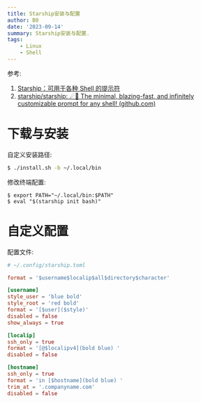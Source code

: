 ```yaml
---
title: Starship安装与配置
author: B0
date: '2023-09-14'
summary: Starship安装与配置.
tags:
    - Linux
    - Shell
---
```


参考:
1. [Starship：可用于各种 Shell 的提示符](https://starship.rs/zh-CN/)
2. [starship/starship: ☄🌌️ The minimal, blazing-fast, and infinitely customizable prompt for any shell! (github.com)](https://github.com/starship/starship)

# 下载与安装

自定义安装路径:
``` bash
$ ./install.sh -b ~/.local/bin
```

修改终端配置:
``` shell
$ export PATH="~/.local/bin:$PATH"
$ eval "$(starship init bash)"
```

# 自定义配置

配置文件:
``` toml
# ~/.config/starship.toml

format = '$username$localip$all$directory$character'

[username]
style_user = 'blue bold'
style_root = 'red bold'
format = '[$user]($style)'
disabled = false
show_always = true

[localip]
ssh_only = true
format = '[@$localipv4](bold blue) '
disabled = false

[hostname]
ssh_only = true
format = 'in [$hostname](bold blue) '
trim_at = '.companyname.com'
disabled = false
```